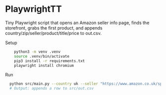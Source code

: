 # PlaywrightTT

Tiny Playwright script that opens an Amazon seller info page, finds the storefront, grabs the first product, and appends country/zip/seller/product/title/price to out.csv.

Setup
```bash
    python3 -m venv .venv
    source .venv/bin/activate
    pip3 install -r requirements.txt
    playwright install chromium
```

Run
```bash
  python src/main.py --country uk --seller "https://www.amazon.co.uk/sp?seller=A01609602H16VOVDUKH19"
  # Output: appends a row to src/out.csv        
```